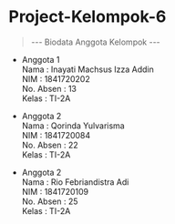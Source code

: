# Project-Kelompok-6

> --- Biodata Anggota Kelompok ---  
  
* Anggota 1  
Nama : Inayati Machsus Izza Addin  
NIM : 1841720202  
No. Absen : 13  
Kelas : TI-2A
  
* Anggota 2  
Nama : Qorinda Yulvarisma  
NIM : 1841720084  
No. Absen : 22  
Kelas : TI-2A
  
* Anggota 2  
Nama : Rio Febriandistra Adi  
NIM : 1841720109  
No. Absen : 25  
Kelas : TI-2A
